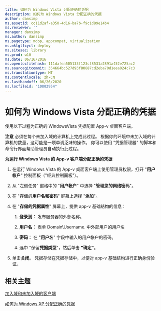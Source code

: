 ```yaml
---
title: 如何为 Windows Vista 分配正确的凭据
description: 如何为 Windows Vista 分配正确的凭据
author: dansimp
ms.assetid: cc11d2af-a350-4d16-ba7b-f9c1d89e14b4
ms.reviewer: ''
manager: dansimp
ms.author: dansimp
ms.pagetype: mdop, appcompat, virtualization
ms.mktglfcycl: deploy
ms.sitesec: library
ms.prod: w10
ms.date: 06/16/2016
ms.openlocfilehash: 111dafea505133f123cf8531a2891a452e725ac2
ms.sourcegitcommit: 354664bc527d93f80687cd2eba70d1eea024c7c3
ms.translationtype: MT
ms.contentlocale: zh-CN
ms.lasthandoff: 06/26/2020
ms.locfileid: "10802954"
---
```

# 如何为 Windows Vista 分配正确的凭据


使用以下过程为正确的 WindowsVista 凭据配置 App-v 桌面客户端。

**注意** 必须在每个未加入域的计算机上完成此过程。 根据你的环境中未加入域的计算机的数量，这可能是一项单调乏味的操作。 你可以使用 "凭据管理器" 的脚本和命令行界面帮助管理员自动执行此过程。

 

**为运行 Windows Vista 的 App-v 客户端分配正确的凭据**

1.  在运行 Windows Vista 的 App-v 桌面客户端上使用管理员权限，打开 "**用户帐户**" 控制面板（"经典控制面板"）。

2.  从 "左侧任务" 窗格中的 "**用户帐户**" 中选择 "**管理您的网络密码**"。

3.  在 "存储的**用户名和密码**" 屏幕上选择 "**添加**"。

4.  在 "**存储的凭据属性**" 屏幕上，提供 app-v 基础结构的信息：

    1.  **登录到：** 发布服务器的外部名称。

    2.  **用户名：** 表单 Domain\\Username. 中外部用户的用户名

    3.  **密码：** 在 "**用户名**" 字段中输入的用户帐户的密码。

    4.  选中 "保留**凭据类型**"，然后单击 **"确定"**。

5.  单击**关闭**。 凭据存储在凭据存储中，以便对 app-v 基础结构进行正确身份验证。

## 相关主题


[加入域和未加入域的客户端](domain-joined-and-non-domain-joined-clients.md)

[如何为 Windows XP 分配正确的凭据](how-to-assign--the-proper-credentials-for-windows-xp.md)

 

 





